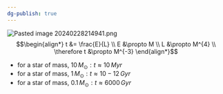 ```yaml
---
dg-publish: true
---
```


![Pasted image 20240228214941.png](/img/user/pics/Pasted%20image%2020240228214941.png)
$$\begin{align*}
	t &= \frac{E}{L} \\
	E &\propto M \\
	L &\propto M^{4} \\
	\therefore t &\propto M^{-3}
\end{align*}$$

- for a star of mass, $10\,M_{\odot}: t\approx 10\,Myr$ 
- for a star of mass, $1\,M_{\odot}: t\approx 10-12\,Gyr$ 
- for a star of mass, $0.1\,M_{\odot}: t\approx 6000\,Gyr$ 
